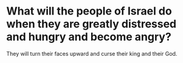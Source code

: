 # What will the people of Israel do when they are greatly distressed and hungry and become angry?

They will turn their faces upward and curse their king and their God.
